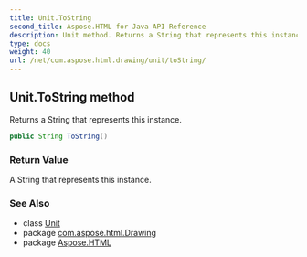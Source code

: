 ```yaml
---
title: Unit.ToString
second_title: Aspose.HTML for Java API Reference
description: Unit method. Returns a String that represents this instance
type: docs
weight: 40
url: /net/com.aspose.html.drawing/unit/toString/
---
```

## Unit.ToString method

Returns a String that represents this instance.

```java
public String ToString()
```

### Return Value

A String that represents this instance.

### See Also

* class [Unit](../)
* package [com.aspose.html.Drawing](../../unit/)
* package [Aspose.HTML](../../../)
